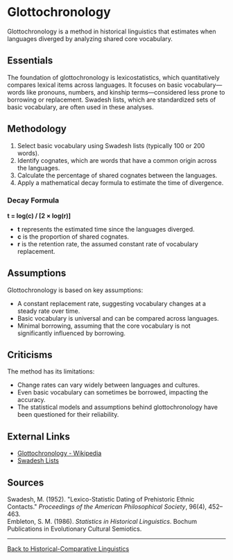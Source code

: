 # Glottochronology

Glottochronology is a method in historical linguistics that estimates when languages diverged by analyzing shared core vocabulary.

## Essentials

The foundation of glottochronology is lexicostatistics, which quantitatively compares lexical items across languages. It focuses on basic vocabulary—words like pronouns, numbers, and kinship terms—considered less prone to borrowing or replacement. Swadesh lists, which are standardized sets of basic vocabulary, are often used in these analyses.

## Methodology

1. Select basic vocabulary using Swadesh lists (typically 100 or 200 words).
2. Identify cognates, which are words that have a common origin across the languages.
3. Calculate the percentage of shared cognates between the languages.
4. Apply a mathematical decay formula to estimate the time of divergence.

### Decay Formula

**t = log(c) / [2 × log(r)]**

- **t** represents the estimated time since the languages diverged.
- **c** is the proportion of shared cognates.
- **r** is the retention rate, the assumed constant rate of vocabulary replacement.

## Assumptions

Glottochronology is based on key assumptions:

- A constant replacement rate, suggesting vocabulary changes at a steady rate over time.
- Basic vocabulary is universal and can be compared across languages.
- Minimal borrowing, assuming that the core vocabulary is not significantly influenced by borrowing.

## Criticisms

The method has its limitations:

- Change rates can vary widely between languages and cultures.
- Even basic vocabulary can sometimes be borrowed, impacting the accuracy.
- The statistical models and assumptions behind glottochronology have been questioned for their reliability.

## External Links

- [Glottochronology - Wikipedia](https://en.wikipedia.org/wiki/Glottochronology)
- [Swadesh Lists](https://en.wiktionary.org/wiki/Appendix:Swadesh_lists)

## Sources

Swadesh, M. (1952). "Lexico-Statistic Dating of Prehistoric Ethnic Contacts." *Proceedings of the American Philosophical Society*, 96(4), 452–463.  
Embleton, S. M. (1986). *Statistics in Historical Linguistics*. Bochum Publications in Evolutionary Cultural Semiotics.

---

[Back to Historical-Comparative Linguistics](../README.md)
